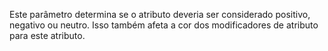 Este parâmetro determina se o atributo deveria ser considerado positivo, negativo ou neutro.
Isso também afeta a cor dos modificadores de atributo para este atributo.